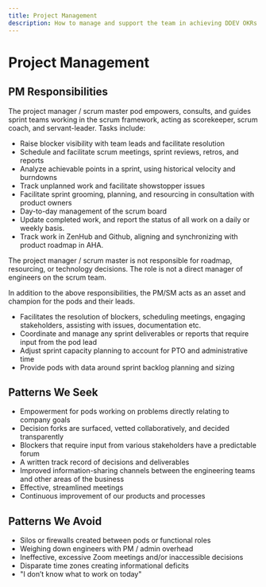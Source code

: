 ```yaml
---
title: Project Management
description: How to manage and support the team in achieving DDEV OKRs
---
```

# Project Management

## PM Responsibilities

The project manager / scrum master pod empowers, consults, and guides sprint teams working in the scrum framework, acting as scorekeeper, scrum coach, and servant-leader. Tasks include:

* Raise blocker visibility with team leads and facilitate resolution
* Schedule and facilitate scrum meetings, sprint reviews, retros, and reports
* Analyze achievable points in a sprint, using historical velocity and burndowns
* Track unplanned work and facilitate showstopper issues
* Facilitate sprint grooming, planning, and resourcing in consultation with product owners
* Day-to-day management of the scrum board
* Update completed work, and report the status of all work on a daily or weekly basis.
* Track work in ZenHub and Github, aligning and synchronizing with product roadmap in AHA.

The project manager / scrum master is not responsible for roadmap, resourcing, or technology decisions. The role is not a direct manager of engineers on the scrum team.

In addition to the above responsibilities, the PM/SM acts as an asset and champion for the pods and their leads.

* Facilitates the resolution of blockers, scheduling meetings, engaging stakeholders, assisting with issues, documentation etc.
* Coordinate and manage any sprint deliverables or reports that require input from the pod lead
* Adjust sprint capacity planning to account for PTO and administrative time
* Provide pods with data around sprint backlog planning and sizing

## Patterns We Seek
* Empowerment for pods working on problems directly relating to company goals
* Decision forks are surfaced, vetted collaboratively, and decided transparently
* Blockers that require input from various stakeholders have a predictable forum
* A written track record of decisions and deliverables
* Improved information-sharing channels between the engineering teams and other areas of the business
* Effective, streamlined meetings
* Continuous improvement of our products and processes

## Patterns We Avoid
* Silos or firewalls created between pods or functional roles
* Weighing down engineers with PM / admin overhead
* Ineffective, excessive Zoom meetings and/or inaccessible decisions
* Disparate time zones creating informational deficits
* "I don’t know what to work on today"
